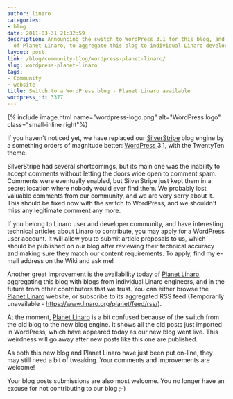 ```yaml
---
author: linaro
categories:
- blog
date: 2011-03-31 21:32:59
description: Announcing the switch to WordPress 3.1 for this blog, and the availability
  of Planet Linaro, to aggregate this blog to individual Linaro developer blogs.
layout: post
link: /blog/community-blog/wordpress-planet-linaro/
slug: wordpress-planet-linaro
tags:
- Community
- website
title: Switch to a WordPress blog - Planet Linaro available
wordpress_id: 3377
---
```


{% include image.html name="wordpress-logo.png" alt="WordPress logo" class="small-inline right"%}

If you haven't noticed yet, we have replaced our [SilverStripe](http://www.silverstripe.com/) blog engine by a something orders of magnitude better: [WordPress ](http://wordpress.org)3.1, with the TwentyTen theme.

SilverStripe had several shortcomings, but its main one was the inability to accept comments without letting the doors wide open to comment spam. Comments were eventually enabled, but SilverStripe just kept them in a secret location where nobody would ever find them. We probably lost valuable comments from our community, and we are very sorry about it. This should be fixed now with the switch to WordPress, and we shouldn't miss any legitimate comment any more.

If you belong to Linaro user and developer community, and have interesting technical articles about Linaro to contribute, you may apply for a WordPress user account. It will allow you to submit article proposals to us, which should be published on our blog after reviewing their technical accuracy and making sure they match our content requirements. To apply, find my e-mail address on the Wiki and ask me!

Another great improvement is the availability today of [Planet Linaro](https://www.linaro.org/planet/), aggregating this blog with blogs from individual Linaro engineers, and in the future from other contributors that we trust. You can either browse the [Planet Linaro](https://www.linaro.org/planet/) website, or subscribe to its aggregated RSS feed (Temporarily unavailable - https://www.linaro.org/planet/feed/rss/).

At the moment, [Planet Linaro](https://www.linaro.org/planet/) is a bit confused because of the switch from the old blog to the new blog engine. It shows all the old posts just imported in WordPress, which have appeared today as our new blog went live. This weirdness will go away after new posts like this one are published.

As both this new blog and Planet Linaro have just been put on-line, they may still need a bit of tweaking. Your comments and improvements are welcome!

Your blog posts submissions are also most welcome. You no longer have an excuse for not contributing to our blog ;-)
